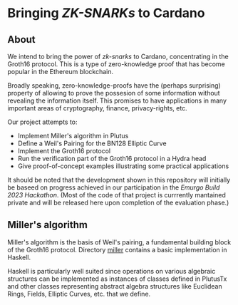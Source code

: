 # Bringing *ZK-SNARKs* to Cardano


## About

We intend to bring the power of *zk-snarks* to Cardano, concentrating in the Groth16 protocol.  This is a type of zero-knowledge proof that has become popular in the Ethereum blockchain.

Broadly speaking, zero-knowledge-proofs have the (perhaps surprising) property of allowing to prove the possesion of some information without revealing the information itself.  This promises to have applications in many important areas of cryptography, finance, privacy-rights, etc.

Our project attempts to:

- Implement Miller's algorithm in Plutus
- Define a Weil's Pairing for the BN128 Elliptic Curve
- Implement the Groth16 protocol
- Run the verification part of the Groth16 protocol in a Hydra head
- Give proof-of-concept examples illustrating some practical applications

It should be noted that the development shown in this repository will initially be baseed on progress achieved in our participation in the *Emurgo Build 2023 Hackathon*.  (Most of the code of that project is currrently mantained private and will be released here upon completion of the evaluation phase.)

## Miller's algorithm

Miller's algorithm is the basis of Weil's pairing, a fundamental building block of the Groth16 protocol.  Directory [miller](./miller) contains a basic implementation in Haskell.

Haskell is particularly well suited since operations on various algebraic structures can be implemented as instances of classes defined in PlutusTx and other classes representing abstract algebra structures like Euclidean Rings, Fields, Elliptic Curves, etc. that we define.
